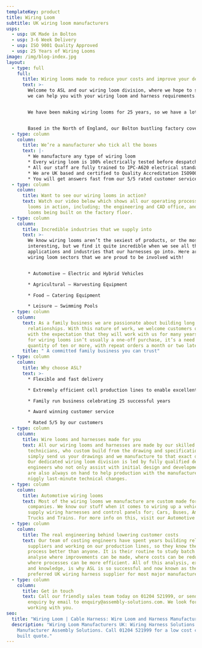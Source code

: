 ```yaml
---
templateKey: product
title: Wiring Loom
subtitle: UK wiring loom manufacturers
usps:
  - usp: UK Made in Bolton
  - usp: 3-6 Week Delivery
  - usp: ISO 9001 Quality Approved
  - usp: 25 Years of Wiring Looms
image: /img/blog-index.jpg
layout:
  - type: full
    full:
      title: Wiring looms made to reduce your costs and improve your delivery time
      text: >-
        Welcome to ASL and our wiring loom division, where we hope to show how
        we can help you with your wiring loom and harness requirements.


        We have been making wiring looms for 25 years, so we have a lot to tell you about! In all that time we have made looms for Aston Martin, Siemens and Brompton Bicycle. It’s been exciting working with these companies over the years, but just so you know, the big names, doesn’t mean big prices. Our Bolton based factory has been recently renovated, to make production lines leaner and that the efficiency of this is well reflected in the prices that we give you.


        Based in the North of England, our Bolton bustling factory covers 32,000sqft, with each manufacturing cell designed to efficiently produce wiring looms at the lowest cost and the fastest turn around.
  - type: column
    column:
      title: We’re a manufacturer who tick all the boxes
      text: |-
        * We manufacture any type of wiring loom
        * Every wiring loom is 100% electrically tested before despatch
        * All our staff are fully trained to IPC-A620 electrical standards
        * We are UK based and certified to Quality Accreditation ISO9001
        * You will get answers fast from our 5/5 rated customer service
  - type: column
    column:
      title: Want to see our wiring looms in action?
      text: Watch our video below which shows all our operating processes for wiring
        looms in action, including; the engineering and CAD office, and the
        looms being built on the factory floor.
  - type: column
    column:
      title: Incredible industries that we supply into
      text: >-
        We know wiring looms aren’t the sexiest of products, or the most
        interesting, but we find it quite incredible when we see all the
        applications and industries that our harnesses go into. Here are a few
        wiring loom sectors that we are proud to be involved with! 


        * Automotive – Electric and Hybrid Vehicles

        * Agricultural – Harvesting Equipment

        * Food – Catering Equipment 

        * Leisure – Swimming Pools
  - type: column
    column:
      text: As a family business we are passionate about building long lasting
        relationships. With this nature of work, we welcome customers on board
        with the expectation that they will work with us for many years. A need
        for wiring looms isn’t usually a one-off purchase, it’s a need for a
        quantity of ten or more, with repeat orders a month or two later.
      title: " A committed family business you can trust"
  - type: column
    column:
      title: Why choose ASL?
      text: >-
        * Flexible and fast delivery

        * Extremely efficient cell production lines to enable excellent value for money

        * Family run business celebrating 25 successful years 

        * Award winning customer service

        * Rated 5/5 by our customers
  - type: column
    column:
      title: Wire looms and harnesses made for you
      text: All our wiring looms and harnesses are made by our skilled wiring
        technicians, who custom build from the drawing and specification. You
        simply send us your drawings and we manufacture to that exact design.
        Our dedicated wiring loom division is led by fully qualified design
        engineers who not only assist with initial design and development but
        are also always on hand to help production with the manufacture and any
        niggly last-minute technical changes.
  - type: column
    column:
      title: Automotive wiring looms
      text: Most of the wiring looms we manufacture are custom made for Automotive
        companies. We know our stuff when it comes to wiring up a vehicle as we
        supply wiring harnesses and control panels for; Cars, Buses, Ambulances,
        Trucks and Trains. For more info on this, visit our Automotive page.
  - type: column
    column:
      title: The real engineering behind lowering customer costs
      text: Our team of costing engineers have spent years building relationships with
        suppliers and working on our production lines, so they know the whole
        process better than anyone. It is their routine to study batch cards,
        analyse where improvements can be made, where costs can be reduced and
        where processes can be more efficient. All of this analysis, experience
        and knowledge, is why ASL is so successful and now known as the
        preferred UK wiring harness supplier for most major manufacturers.
  - type: column
    column:
      title: Get in touch
      text: Call our friendly sales team today on 01204 521999, or send your loom
        enquiry by email to enquiry@assembly-solutions.com. We look forward to
        working with you.
seo:
  title: "Wiring Loom | Cable Harness: Wire Loom and Harness Manufacturers UK"
  description: "Wiring Loom Manufacturers UK: Wiring Harness Solutions from UK
    Manufacturer Assembly Solutions. Call 01204 521999 for a low cost custom
    built quote."
---
```

